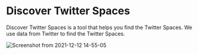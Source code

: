 # Discover Twitter Spaces

Discover Twitter Spaces is a tool that helps you find the Twitter Spaces. We use data from Twitter to find the Twitter Spaces.


![Screenshot from 2021-12-12 14-55-05](https://user-images.githubusercontent.com/11630812/145759555-8cabe596-fed1-4e4b-9c7e-b86af01d89ef.png)
